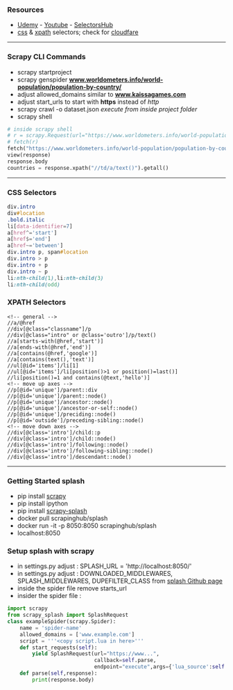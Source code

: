 ### Resources
* [Udemy](https://www.udemy.com/course/web-scraping-in-python-using-scrapy-and-splash/) - [Youtube](https://www.youtube.com/watch?v=aIHTgF6polk&list=PLRzwgpycm-Fjvdf7RpmxnPMyJ80RecJjv) - [SelectorsHub](https://chrome.google.com/webstore/detail/selectorshub/ndgimibanhlabgdgjcpbbndiehljcpfh?hl=en)
* [css](https://www.w3schools.com/cssref/css_selectors.asp) & [xpath](https://devhints.io/xpath) selectors; check for [cloudfare](https://checkforcloudflare.selesti.com/)
___
### Scrapy CLI Commands
* scrapy startproject __<project-name>__
* scrapy genspider __<spider-name>__ __www.worldometers.info/world-population/population-by-country/__
* adjust allowed_domains similar to __www.kaissagames.com__
* adjust start_urls to start with __https__ instead of _http_
* scrapy crawl __<spider-name>__ -o dataset.json _execute from inside project folder_
* scrapy shell
```python
# inside scrapy shell
# r = scrapy.Request(url="https://www.worldometers.info/world-population/population-by-country/")
# fetch(r)
fetch("https://www.worldometers.info/world-population/population-by-country/")
view(response)
response.body
countries = response.xpath("//td/a/text()").getall()
```
___
### CSS Selectors
```css
div.intro
div#location
.bold.italic
li[data-identifier=7]
a[href^='start']
a[href$='end']
a[href~='between']
div.intro p, span#location
div.intro > p
div.intro + p
div.intro ~ p
li:nth-child(1),li:nth-child(3)
li:nth-child(odd)
```
### XPATH Selectors
```xpath
<!-- general -->
//a/@href
//div[@class="classname"]/p
//div[@class="intro" or @class='outro']/p/text()
//a[starts-with(@href,'start')]
//a[ends-with(@href,'end')]
//a[contains(@href,'google')]
//a[contains(text(),'text')]
//ul[@id='items']/li[1]
//ul[@id='items']/li[position()>1 or position()=last()]
//li[position()=1 and contains(@text,'hello')]
<!-- move up axes -->
//p[@id='unique']/parent::div
//p[@id='unique']/parent::node()
//p[@id='unique']/ancestor::node()
//p[@id='unique']/ancestor-or-self::node()
//p[@id='unique']/preciding::node()
//p[@id='outside']/preceding-sibling::node()
<!-- move down axes -->
//div[@class='intro']/child::p
//div[@class='intro']/child::node()
//div[@class='intro']/following::node()
//div[@class='intro']/following-sibling::node()
//div[@class='intro']/descendant::node()
```
___
### Getting Started splash
* pip install [scrapy](https://docs.scrapy.org/en/latest/)
* pip install ipython
* pip install [scrapy-splash](https://github.com/scrapy-plugins/scrapy-splash)
* docker pull scrapinghub/splash
* docker run -it -p 8050:8050 scrapinghub/splash
* localhost:8050
### Setup splash with scrapy
* in settings.py adjust : SPLASH_URL = 'http://localhost:8050/'
* in settings.py adjust : DOWNLOADED_MIDDLEWARES, SPLASH_MIDDLEWARES, DUPEFILTER_CLASS from [splash Github page](https://github.com/scrapy-plugins/scrapy-splash)
* inside the spider file remove starts_url
* insider the spider file :
```python
import scrapy
from scrapy_splash import SplashRequest
class exampleSpider(scrapy.Spider):
    name = 'spider-name'
    allowed_domains = ['www.example.com']
    script = '''<copy script.lua in here>'''
    def start_requests(self):
        yield SplashRequest(url="https://www...", 
                            callback=self.parse,
                            endpoint="execute",args={'lua_source':self.script})
    def parse(self,response):
        print(response.body)
```

